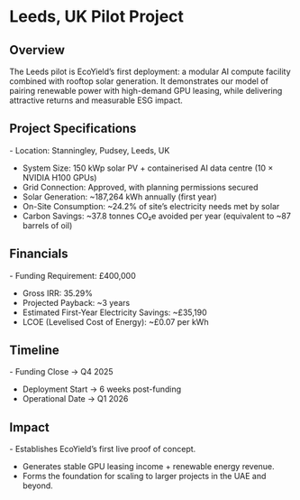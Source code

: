 # Leeds, UK Pilot Project

## Overview

The Leeds pilot is EcoYield’s first deployment: a modular AI compute
facility combined with rooftop solar generation. It demonstrates our
model of pairing renewable power with high-demand GPU leasing, while
delivering attractive returns and measurable ESG impact.

## Project Specifications

\- Location: Stanningley, Pudsey, Leeds, UK  
- System Size: 150 kWp solar PV + containerised AI data centre (10 ×
NVIDIA H100 GPUs)  
- Grid Connection: Approved, with planning permissions secured  
- Solar Generation: ~187,264 kWh annually (first year)  
- On-Site Consumption: ~24.2% of site’s electricity needs met by solar  
- Carbon Savings: ~37.8 tonnes CO₂e avoided per year (equivalent to ~87
barrels of oil)

## Financials

\- Funding Requirement: £400,000  
- Gross IRR: 35.29%  
- Projected Payback: ~3 years  
- Estimated First-Year Electricity Savings: ~£35,190  
- LCOE (Levelised Cost of Energy): ~£0.07 per kWh

## Timeline

\- Funding Close → Q4 2025  
- Deployment Start → 6 weeks post-funding  
- Operational Date → Q1 2026

## Impact

\- Establishes EcoYield’s first live proof of concept.  
- Generates stable GPU leasing income + renewable energy revenue.  
- Forms the foundation for scaling to larger projects in the UAE and
beyond.
